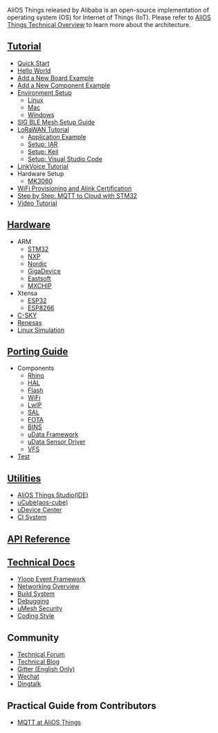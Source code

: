 AliOS Things released by Alibaba is an open-source implementation of operating system (OS) for Internet of Things (IoT). 
Please refer to [AliOS Things Technical Overview](https://github.com/alibaba/AliOS-Things/wiki/AliOS-Things-Technical-Overview) to learn more about the architecture.

## [Tutorial](AliOS-Things-Tutorial)
- [Quick Start](Quick-Start)
- [Hello World](AliOS-Things-APP-DEV-Guide)
- [Add a New Board Example](Add-a-new-board-example)
- [Add a New Component Example](Add-a-new-component-example)
- [Environment Setup](AliOS-Things-Environment-Setup)
  - [Linux](AliOS-Things-Linux-Environment-Setup)
  - [Mac](AliOS-Things-MAC-Environment-Setup)
  - [Windows](AliOS-Things-Windows-Environment-Setup)
- [SIG BLE Mesh Setup Guide](AliOS-Things-SIG-BLE-mesh-Setup-Guides)
- [LoRaWAN Tutorial](AliOS-Things-lorawanapp)
  - [Application Example](AliOS-Things-lorawanapp-example)
  - [Setup: IAR](AliOS-Things-lorawanapp-@IAR)
  - [Setup: Keil](AliOS-Things-lorawanapp-@Keil)
  - [Setup: Visual Studio Code](AliOS-Things-lorawanapp-@VSC)
- [LinkVoice Tutorial](LinkVoice-Application)
- Hardware Setup
  - [MK3060](MK3060-Hardware-Setup)
- [WiFi Provisioning and Alink Certification](WiFi-Provisioning-and-Alink-Certification)
- [Step by Step: MQTT to Cloud with STM32](stm32-networking)
- [Video Tutorial](AliOS-Things-Video-Tutorial)

## [Hardware](AliOS-Things-Hardware)
- ARM
  - [STM32](STM32)
  - [NXP](NXP)
  - [Nordic](Nordic)
  - [GigaDevice](GigaDevice)
  - [Eastsoft](EastSoft)
  - [MXCHIP](MXCHIP)
- Xtensa
  - [ESP32](ESP32)
  - [ESP8266](ESP8266)
- [C-SKY](C-SKY)
- [Renesas](Renesas)
- [Linux Simulation](Quick-Start)

## [Porting Guide](AliOS-Things-Porting-Guide)
- Components
  - [Rhino](AliOS-Things-Rhino-Porting-Guide)
  - [HAL](AliOS-Things-HAL-Porting-Guide)
  - [Flash](Flash-and-KV-Storage-Porting-Guide)
  - [WiFi](AliOS-Things-WiFi-Porting-Guide)
  - [LwIP](AliOS-Things-LwIP-Porting-Guide)
  - [SAL](https://github.com/alibaba/AliOS-Things/tree/master/device/sal/README.md)
  - [FOTA](AliOS-Things-FOTA-Porting-Guide)
  - [BINS](AliOS-Things-BINS-Porting-Guide)
  - [uData Framework](AliOS-Things-uData-Framework-Porting-Guide)
  - [uData Sensor Driver](AliOS-Things-uData-Sensor-Driver-Porting-Guide)
  - [VFS](AliOS-Things-VFS-Porting-Guide)
- [Test](AliOS-Things-Porting-Test-Guide)

## [Utilities](AliOS-Things-Utilities)
- [AliOS Things Studio(IDE)](AliOS-Things-Studio)
- [uCube(aos-cube)](AliOS-Things-uCube)
- [uDevice Center](uDevice-Center)
- [CI System](CI-System)

## [API Reference](AliOS-Things-API-Guide)

## [Technical Docs](AliOS-Things-Technical-Overview)
- [Yloop Event Framework](Yloop-Event-Framework)
- [Networking Overview](AliOS--Things-Networking-Overview)
- [Build System](AliOS-Things-build-system)
- [Debugging](Debugging-Overview)
- [uMesh Security](uMesh-Security)
- [Coding Style](AliOS-Things-Coding-Style-Guide)

## Community
* [Technical Forum](https://github.com/alibaba/AliOS-Things/issues)
* [Technical Blog](https://yq.aliyun.com/teams/184)
* [Gitter (English Only)](https://gitter.im/aliosthings)
* [Wechat](http://o7spigzvd.bkt.clouddn.com/qr_wechat_100+.jpeg)
* [Dingtalk](http://o7spigzvd.bkt.clouddn.com/qr_dingtalk_github.png)

## Practical Guide from Contributors
* [MQTT at AliOS Things](http://iot-fans.xyz/2017/11/02/alios/mqtt/start/)
